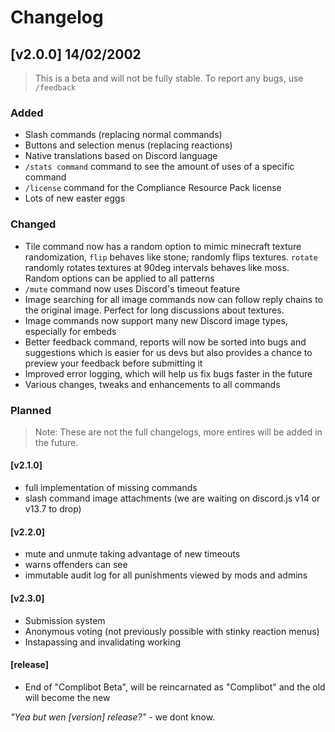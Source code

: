 # Changelog

## [v2.0.0] 14/02/2002
> This is a beta and will not be fully stable. To report any bugs, use `/feedback`
### Added

- Slash commands (replacing normal commands)
- Buttons and selection menus (replacing reactions)
- Native translations based on Discord language
- `/stats command` command to see the amount of uses of a specific command
- `/license` command for the Compliance Resource Pack license
- Lots of new easter eggs

### Changed

- Tile command now has a random option to mimic minecraft texture randomization,
`flip` behaves like stone; randomly flips textures. `rotate`
randomly rotates textures at 90deg intervals behaves like moss.
Random options can be applied to all patterns
- `/mute` command now uses Discord's timeout feature
- Image searching for all image commands now can follow reply chains to the original image. Perfect for long discussions about textures.
- Image commands now support many new Discord image types, especially for embeds
- Better feedback command, reports will now be sorted into bugs and suggestions which is easier for us devs but also provides a chance to preview your feedback before submitting it
- Improved error logging, which will help us fix bugs faster in the future
- Various changes, tweaks and enhancements to all commands

### Planned

> Note: These are not the full changelogs, more entires will be added in the future.

#### [v2.1.0]
- full implementation of missing commands
- slash command image attachments (we are waiting on discord.js v14 or v13.7 to drop)
#### [v2.2.0]
- mute and unmute taking advantage of new timeouts
- warns offenders can see
- immutable audit log for all punishments viewed by mods and admins
#### [v2.3.0] 
- Submission system
- Anonymous voting (not previously possible with stinky reaction menus)
- Instapassing and invalidating working
#### [release] 
- End of "Complibot Beta", will be reincarnated as "Complibot" and the old will become the new

_"Yea but wen [version] release?"_ - we dont know.